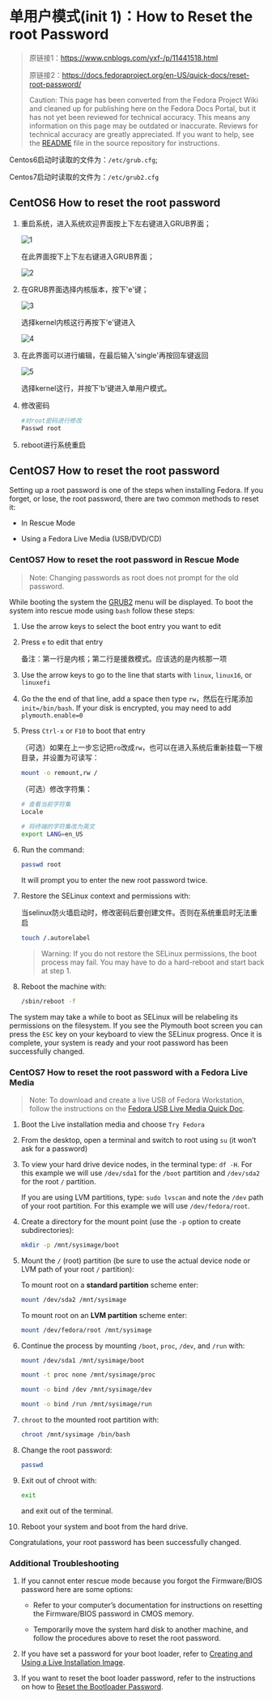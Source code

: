 # 单用户模式(init 1)：How to Reset the root Password

> 原链接1：https://www.cnblogs.com/yxf-/p/11441518.html
>
> 原链接2：https://docs.fedoraproject.org/en-US/quick-docs/reset-root-password/
>
> Caution: This page has been converted from the Fedora Project Wiki and cleaned up for publishing here on the Fedora Docs Portal, but it has not yet been reviewed for technical accuracy. This means any information on this page may be outdated or inaccurate. Reviews for technical accuracy are greatly appreciated. If you want to help, see the [README](https://pagure.io/fedora-docs/quick-docs/blob/master/f/README.md) file in the source repository for instructions.

Centos6启动时读取的文件为：`/etc/grub.cfg`;

Centos7启动时读取的文件为：`/etc/grub2.cfg`

## CentOS6 How to reset the root password

1. 重启系统，进入系统欢迎界面按上下左右键进入GRUB界面；

    ![1](assets/12-02-How-To-Reset-The-Root-Password/2021-01-05-17-21-55.png)

    在此界面按下上下左右键进入GRUB界面；

    ![2](assets/12-02-How-To-Reset-The-Root-Password/2021-01-05-17-22-24.png)

2. 在GRUB界面选择内核版本，按下'e'键；

    ![3](assets/12-02-How-To-Reset-The-Root-Password/2021-01-05-17-22-37.png)

    选择kernel内核这行再按下'e'键进入

    ![4](assets/12-02-How-To-Reset-The-Root-Password/2021-01-05-17-23-28.png)

3. 在此界面可以进行编辑，在最后输入'single'再按回车键返回

    ![5](assets/12-02-How-To-Reset-The-Root-Password/2021-01-05-17-23-54.png)

    选择kernel这行，并按下'b'键进入单用户模式。

4. 修改密码

    ```bash
    #对root密码进行修改
    Passwd root
    ```

5. reboot进行系统重启

## CentOS7 How to reset the root password

Setting up a root password is one of the steps when installing Fedora. If you forget, or lose, the root password, there are two common methods to reset it:

- In Rescue Mode

- Using a Fedora Live Media (USB/DVD/CD)

### CentOS7 How to reset the root password in Rescue Mode

> Note: Changing passwords as root does not prompt for the old password.

While booting the system the [GRUB2](https://docs.fedoraproject.org/en-US/quick-docs/bootloading-with-grub2/) menu will be displayed. To boot the system into rescue mode using `bash` follow these steps:

1. Use the arrow keys to select the boot entry you want to edit

2. Press `e` to edit that entry

    备注：第一行是内核；第二行是援救模式。应该选的是内核那一项

3. Use the arrow keys to go to the line that starts with `linux`, `linux16`, or `linuxefi`

4. Go the the end of that line, add a space then type `rw`，然后在行尾添加`init=/bin/bash`. If your disk is encrypted, you may need to add `plymouth.enable=0`

5. Press `Ctrl-x` or `F10` to boot that entry

    （可选）如果在上一步忘记把`ro`改成`rw`，也可以在进入系统后重新挂载一下根目录，并设置为可读写：

    ```bash
    mount -o remount,rw /
    ```

    （可选）修改字符集：

    ```bash
    # 查看当前字符集
    Locale

    # 将终端的字符集改为英文
    export LANG=en_US
    ```

6. Run the command:

    ```bash
    passwd root
    ```

    It will prompt you to enter the new root password twice.

7. Restore the SELinux context and permissions with:

    当selinux防火墙启动时，修改密码后要创建文件。否则在系统重启时无法重启

    ```bash
    touch /.autorelabel
    ```

    > Warning: If you do not restore the SELinux permissions, the boot process may fail. You may have to do a hard-reboot and start back at step 1.

8. Reboot the machine with:

    ```bash
    /sbin/reboot -f
    ```

The system may take a while to boot as SELinux will be relabeling its permissions on the filesystem. If you see the Plymouth boot screen you can press the `ESC` key on your keyboard to view the SELinux progress. Once it is complete, your system is ready and your root password has been successfully changed.

### CentOS7 How to reset the root password with a Fedora Live Media

> Note: To download and create a live USB of Fedora Workstation, follow the instructions on the [Fedora USB Live Media Quick Doc](https://docs.fedoraproject.org/en-US/quick-docs/creating-and-using-a-live-installation-image/).

1. Boot the Live installation media and choose `Try Fedora`

2. From the desktop, open a terminal and switch to root using `su` (it won’t ask for a password)

3. To view your hard drive device nodes, in the terminal type: `df -H`. For this example we will use `/dev/sda1` for the `/boot` partition and `/dev/sda2` for the root `/` partition.

    If you are using LVM partitions, type: `sudo lvscan` and note the `/dev` path of your root partition. For this example we will use `/dev/fedora/root`.

4. Create a directory for the mount point (use the `-p` option to create subdirectories):

    ```bash
    mkdir -p /mnt/sysimage/boot
    ```

5. Mount the `/` (root) partition (be sure to use the actual device node or LVM path of your root `/` partition):

    To mount root on a **standard partition** scheme enter:

    ```bash
    mount /dev/sda2 /mnt/sysimage
    ```

    To mount root on an **LVM partition** scheme enter:

    ```bash
    mount /dev/fedora/root /mnt/sysimage
    ```

6. Continue the process by mounting `/boot`, `proc`, `/dev`, and `/run` with:

    ```bash
    mount /dev/sda1 /mnt/sysimage/boot

    mount -t proc none /mnt/sysimage/proc

    mount -o bind /dev /mnt/sysimage/dev

    mount -o bind /run /mnt/sysimage/run
    ```

7. `chroot` to the mounted root partition with:

    ```bash
    chroot /mnt/sysimage /bin/bash
    ```

8. Change the root password:

    ```bash
    passwd
    ```

9. Exit out of chroot with:

    ```bash
    exit
    ```

    and exit out of the terminal.

10. Reboot your system and boot from the hard drive.

Congratulations, your root password has been successfully changed.

### Additional Troubleshooting

1. If you cannot enter rescue mode because you forgot the Firmware/BIOS password here are some options:

    - Refer to your computer’s documentation for instructions on resetting the Firmware/BIOS password in CMOS memory.

    - Temporarily move the system hard disk to another machine, and follow the procedures above to reset the root password.

2. If you have set a password for your boot loader, refer to [Creating and Using a Live Installation Image](https://docs.fedoraproject.org/en-US/quick-docs/creating-and-using-a-live-installation-image/).

3. If you want to reset the boot loader password, refer to the instructions on how to [Reset the Bootloader Password](https://fedoraproject.org/wiki/Reset_Bootloader_Password).
